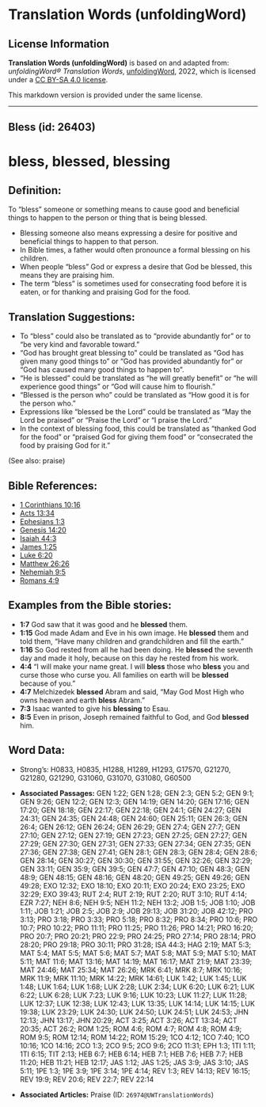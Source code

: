 # Translation Words (unfoldingWord)

## License Information

**Translation Words (unfoldingWord)** is based on and adapted from: _unfoldingWord® Translation Words_, [unfoldingWord](https://unfoldingword.org/utw), 2022, which is licensed under a [CC BY-SA 4.0 license](https://creativecommons.org/licenses/by-sa/4.0/legalcode.en).

This markdown version is provided under the same license.



--------------------------------

## Bless (id: 26403)

bless, blessed, blessing
========================

Definition:
-----------

To “bless” someone or something means to cause good and beneficial things to happen to the person or thing that is being blessed.

* Blessing someone also means expressing a desire for positive and beneficial things to happen to that person.
* In Bible times, a father would often pronounce a formal blessing on his children.
* When people “bless” God or express a desire that God be blessed, this means they are praising him.
* The term “bless” is sometimes used for consecrating food before it is eaten, or for thanking and praising God for the food.

Translation Suggestions:
------------------------

* To “bless” could also be translated as to “provide abundantly for” or to “be very kind and favorable toward.”
* “God has brought great blessing to” could be translated as “God has given many good things to” or “God has provided abundantly for” or “God has caused many good things to happen to”.
* “He is blessed” could be translated as “he will greatly benefit” or “he will experience good things” or “God will cause him to flourish.”
* “Blessed is the person who” could be translated as “How good it is for the person who.”
* Expressions like “blessed be the Lord” could be translated as “May the Lord be praised” or “Praise the Lord” or “I praise the Lord.”
* In the context of blessing food, this could be translated as “thanked God for the food” or “praised God for giving them food” or “consecrated the food by praising God for it.”

(See also: praise)

Bible References:
-----------------

* [1 Corinthians 10:16](https://ref.ly/1Cor10:16)
* [Acts 13:34](https://ref.ly/Acts13:34)
* [Ephesians 1:3](https://ref.ly/Eph1:3)
* [Genesis 14:20](https://ref.ly/Gen14:20)
* [Isaiah 44:3](https://ref.ly/Isa44:3)
* [James 1:25](https://ref.ly/Jas1:25)
* [Luke 6:20](https://ref.ly/Luke6:20)
* [Matthew 26:26](https://ref.ly/Matt26:26)
* [Nehemiah 9:5](https://ref.ly/Neh9:5)
* [Romans 4:9](https://ref.ly/Rom4:9)

Examples from the Bible stories:
--------------------------------

* **1:7** God saw that it was good and he **blessed** them.
* **1:15** God made Adam and Eve in his own image. He **blessed** them and told them, “Have many children and grandchildren and fill the earth.”
* **1:16** So God rested from all he had been doing. He **blessed** the seventh day and made it holy, because on this day he rested from his work.
* **4:4** “I will make your name great. I will **bless** those who **bless** you and curse those who curse you. All families on earth will be **blessed** because of you.”
* **4:7** Melchizedek **blessed** Abram and said, “May God Most High who owns heaven and earth **bless** Abram.”
* **7:3** Isaac wanted to give his **blessing** to Esau.
* **8:5** Even in prison, Joseph remained faithful to God, and God **blessed** him.

Word Data:
----------

* Strong’s: H0833, H0835, H1288, H1289, H1293, G17570, G21270, G21280, G21290, G31060, G31070, G31080, G60500

* **Associated Passages:** GEN 1:22; GEN 1:28; GEN 2:3; GEN 5:2; GEN 9:1; GEN 9:26; GEN 12:2; GEN 12:3; GEN 14:19; GEN 14:20; GEN 17:16; GEN 17:20; GEN 18:18; GEN 22:17; GEN 22:18; GEN 24:1; GEN 24:27; GEN 24:31; GEN 24:35; GEN 24:48; GEN 24:60; GEN 25:11; GEN 26:3; GEN 26:4; GEN 26:12; GEN 26:24; GEN 26:29; GEN 27:4; GEN 27:7; GEN 27:10; GEN 27:12; GEN 27:19; GEN 27:23; GEN 27:25; GEN 27:27; GEN 27:29; GEN 27:30; GEN 27:31; GEN 27:33; GEN 27:34; GEN 27:35; GEN 27:36; GEN 27:38; GEN 27:41; GEN 28:1; GEN 28:3; GEN 28:4; GEN 28:6; GEN 28:14; GEN 30:27; GEN 30:30; GEN 31:55; GEN 32:26; GEN 32:29; GEN 33:11; GEN 35:9; GEN 39:5; GEN 47:7; GEN 47:10; GEN 48:3; GEN 48:9; GEN 48:15; GEN 48:16; GEN 48:20; GEN 49:25; GEN 49:26; GEN 49:28; EXO 12:32; EXO 18:10; EXO 20:11; EXO 20:24; EXO 23:25; EXO 32:29; EXO 39:43; RUT 2:4; RUT 2:19; RUT 2:20; RUT 3:10; RUT 4:14; EZR 7:27; NEH 8:6; NEH 9:5; NEH 11:2; NEH 13:2; JOB 1:5; JOB 1:10; JOB 1:11; JOB 1:21; JOB 2:5; JOB 2:9; JOB 29:13; JOB 31:20; JOB 42:12; PRO 3:13; PRO 3:18; PRO 3:33; PRO 5:18; PRO 8:32; PRO 8:34; PRO 10:6; PRO 10:7; PRO 10:22; PRO 11:11; PRO 11:25; PRO 11:26; PRO 14:21; PRO 16:20; PRO 20:7; PRO 20:21; PRO 22:9; PRO 24:25; PRO 27:14; PRO 28:14; PRO 28:20; PRO 29:18; PRO 30:11; PRO 31:28; ISA 44:3; HAG 2:19; MAT 5:3; MAT 5:4; MAT 5:5; MAT 5:6; MAT 5:7; MAT 5:8; MAT 5:9; MAT 5:10; MAT 5:11; MAT 11:6; MAT 13:16; MAT 14:19; MAT 16:17; MAT 21:9; MAT 23:39; MAT 24:46; MAT 25:34; MAT 26:26; MRK 6:41; MRK 8:7; MRK 10:16; MRK 11:9; MRK 11:10; MRK 14:22; MRK 14:61; LUK 1:42; LUK 1:45; LUK 1:48; LUK 1:64; LUK 1:68; LUK 2:28; LUK 2:34; LUK 6:20; LUK 6:21; LUK 6:22; LUK 6:28; LUK 7:23; LUK 9:16; LUK 10:23; LUK 11:27; LUK 11:28; LUK 12:37; LUK 12:38; LUK 12:43; LUK 13:35; LUK 14:14; LUK 14:15; LUK 19:38; LUK 23:29; LUK 24:30; LUK 24:50; LUK 24:51; LUK 24:53; JHN 12:13; JHN 13:17; JHN 20:29; ACT 3:25; ACT 3:26; ACT 13:34; ACT 20:35; ACT 26:2; ROM 1:25; ROM 4:6; ROM 4:7; ROM 4:8; ROM 4:9; ROM 9:5; ROM 12:14; ROM 14:22; ROM 15:29; 1CO 4:12; 1CO 7:40; 1CO 10:16; 1CO 14:16; 2CO 1:3; 2CO 9:5; 2CO 9:6; 2CO 11:31; EPH 1:3; 1TI 1:11; 1TI 6:15; TIT 2:13; HEB 6:7; HEB 6:14; HEB 7:1; HEB 7:6; HEB 7:7; HEB 11:20; HEB 11:21; HEB 12:17; JAS 1:12; JAS 1:25; JAS 3:9; JAS 3:10; JAS 5:11; 1PE 1:3; 1PE 3:9; 1PE 3:14; 1PE 4:14; REV 1:3; REV 14:13; REV 16:15; REV 19:9; REV 20:6; REV 22:7; REV 22:14
* **Associated Articles:** Praise (ID: `26974@UWTranslationWords`)

